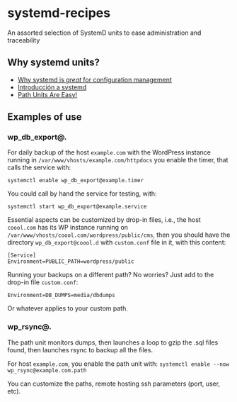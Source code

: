 # systemd-recipes
An assorted selection of SystemD units to ease administration and traceability

## Why systemd units?

- [Why systemd is *great* for configuration management](https://medium.com/treehouse-engineering/why-systemd-is-great-for-configuration-management-cb3172e0a1d1)
- [Introducción a systemd](https://github.com/mxabierto/hackea-el-sistema/wiki/Introducci%C3%B3n-a-systemd)
- [Path Units Are Easy!](https://blog.andrewkeech.com/posts/170809_path.html)

## Examples of use

### wp_db_export@.

For daily backup of the host `example.com` with the WordPress instance running in `/var/www/vhosts/example.com/httpdocs`
you enable the timer, that calls the service with:

    systemctl enable wp_db_export@example.timer
  
You could call by hand the service for testing, with:

    systemctl start wp_db_export@example.service
  
Essential aspects can be customized by drop-in files, i.e., the host `coool.com` has its WP instance running on
`/var/www/vhosts/coool.com/wordpress/public/cms`, then you should have the directory `wp_db_export@coool.d` with `custom.conf` file in it, with this content:

```systemd
[Service]
Environment=PUBLIC_PATH=wordpress/public
```

Running your backups on a different path? No worries? Just add to the drop-in file `custom.conf`:

```systemd
Environment=DB_DUMPS=media/dbdumps
```
  
Or whatever applies to your custom path.

### wp_rsync@.

The path unit monitors dumps, then launches a loop to gzip the .sql files found, then launches rsync to backup all the files.

For host `example.com`, you enable the path unit with: `systemctl enable --now wp_rsync@example.com.path`

You can customize the paths, remote hosting ssh parameters (port, user, etc).



